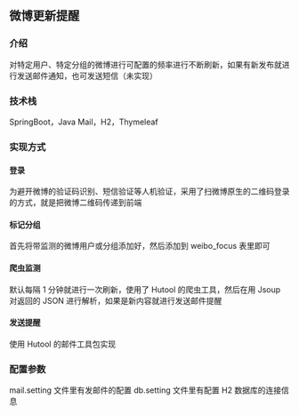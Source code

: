 ## 微博更新提醒
### 介绍
对特定用户、特定分组的微博进行可配置的频率进行不断刷新，如果有新发布就进行发送邮件通知，也可发送短信（未实现）

### 技术栈
SpringBoot，Java Mail，H2，Thymeleaf

### 实现方式
#### 登录
为避开微博的验证码识别、短信验证等人机验证，采用了扫微博原生的二维码登录的方式，就是把微博二维码传递到前端
#### 标记分组
首先将带监测的微博用户或分组添加好，然后添加到 weibo_focus 表里即可

#### 爬虫监测
默认每隔 1 分钟就进行一次刷新，使用了 Hutool 的爬虫工具，然后在用 Jsoup 对返回的 JSON 进行解析，如果是新内容就进行发送邮件提醒

#### 发送提醒
使用 Hutool 的邮件工具包实现

### 配置参数
mail.setting 文件里有发邮件的配置
db.setting 文件里有配置 H2 数据库的连接信息